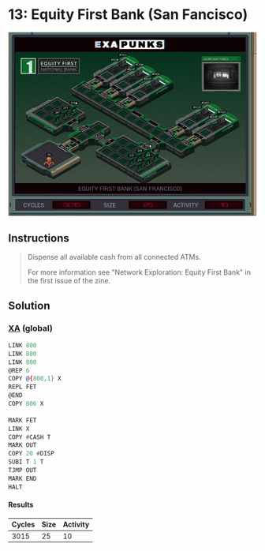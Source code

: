 # 13: Equity First Bank (San Fancisco)

<div align="center"><img src="EXAPUNKS - Equity First Bank (3015, 25, 10, 2023-12-01-13-09-40).gif" /></div>

## Instructions
> Dispense all available cash from all connected ATMs.
> 
> For more information see "Network Exploration: Equity First Bank" in the first issue of the zine.

## Solution

### [XA](XA.exa) (global)
```asm
LINK 800
LINK 800
LINK 800
@REP 6
COPY @{800,1} X
REPL FET
@END
COPY 806 X

MARK FET 
LINK X 
COPY #CASH T
MARK OUT
COPY 20 #DISP
SUBI T 1 T
TJMP OUT
MARK END
HALT
```

#### Results
| Cycles | Size | Activity |
|--------|------|----------|
| 3015   | 25   | 10       |

